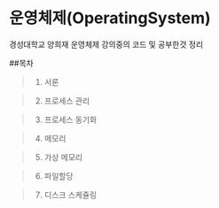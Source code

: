 # 운영체제(OperatingSystem)
경성대학교 양희재 운영체제 강의중의 코드 및 공부한것 정리

##목차

> 1. 서론

> 2. 프로세스 관리

> 3. 프로세스 동기화

> 4. 메모리

> 5. 가상 메모리

> 6. 파일할당

> 7. 디스크 스케쥴링
